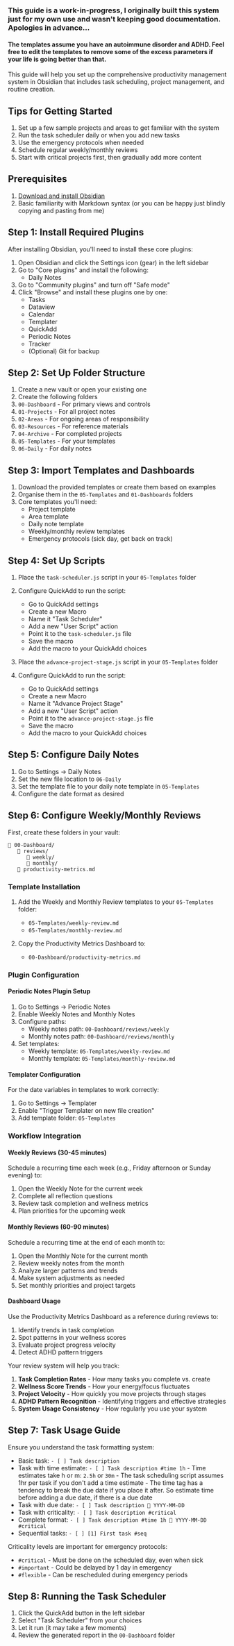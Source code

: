 ### This guide is a work-in-progress, I originally built this system just for my own use and wasn't keeping good documentation. Apologies in advance...
#### The templates assume you have an autoimmune disorder and ADHD. Feel free to edit the templates to remove some of the excess parameters if your life is going better than that.

This guide will help you set up the comprehensive productivity management system in Obsidian that includes task scheduling, project management, and routine creation.

## Tips for Getting Started

1. Set up a few sample projects and areas to get familiar with the system
2. Run the task scheduler daily or when you add new tasks
3. Use the emergency protocols when needed
4. Schedule regular weekly/monthly reviews
5. Start with critical projects first, then gradually add more content
   
## Prerequisites

1. [Download and install Obsidian](https://obsidian.md/)
2. Basic familiarity with Markdown syntax (or you can be happy just blindly copying and pasting from me)
   
## Step 1: Install Required Plugins

After installing Obsidian, you'll need to install these core plugins:

1. Open Obsidian and click the Settings icon (gear) in the left sidebar
2. Go to "Core plugins" and install the following:
	- Daily Notes
3. Go to "Community plugins" and turn off "Safe mode"
4. Click "Browse" and install these plugins one by one:
    - Tasks
    - Dataview
    - Calendar
    - Templater
    - QuickAdd
    - Periodic Notes
    - Tracker
    - (Optional) Git for backup

## Step 2: Set Up Folder Structure

1. Create a new vault or open your existing one
2. Create the following folders
3. `00-Dashboard` - For primary views and controls
4. `01-Projects` - For all project notes
5. `02-Areas` - For ongoing areas of responsibility
6. `03-Resources` - For reference materials
7. `04-Archive` - For completed projects
8. `05-Templates` - For your templates
9. `06-Daily` - For daily notes
    
## Step 3: Import Templates and Dashboards

1. Download the provided templates or create them based on examples
2. Organise them in the `05-Templates`  and `01-Dashboards` folders
3. Core templates you'll need:
    - Project template
    - Area template
    - Daily note template
    - Weekly/monthly review templates
    - Emergency protocols (sick day, get back on track)
      
## Step 4: Set Up Scripts

1. Place the `task-scheduler.js` script in your `05-Templates` folder
2. Configure QuickAdd to run the script:
    - Go to QuickAdd settings
    - Create a new Macro
    - Name it "Task Scheduler"
    - Add a new "User Script" action
    - Point it to the `task-scheduler.js` file
    - Save the macro
    - Add the macro to your QuickAdd choices
    
3. Place the `advance-project-stage.js` script in your `05-Templates` folder
4. Configure QuickAdd to run the script:
    - Go to QuickAdd settings
    - Create a new Macro
    - Name it "Advance Project Stage"
    - Add a new "User Script" action
    - Point it to the `advance-project-stage.js` file
    - Save the macro
    - Add the macro to your QuickAdd choices
      
## Step 5: Configure Daily Notes

1. Go to Settings → Daily Notes
2. Set the new file location to `06-Daily`
3. Set the template file to your daily note template in `05-Templates`
4. Configure the date format as desired

## Step 6: Configure Weekly/Monthly Reviews

First, create these folders in your vault:

```
📁 00-Dashboard/
   📁 reviews/
      📁 weekly/
      📁 monthly/
   📄 productivity-metrics.md
```

### Template Installation

1. Add the Weekly and Monthly Review templates to your `05-Templates` folder:
   - `05-Templates/weekly-review.md`
   - `05-Templates/monthly-review.md`

2. Copy the Productivity Metrics Dashboard to:
   - `00-Dashboard/productivity-metrics.md`

### Plugin Configuration

#### Periodic Notes Plugin Setup

1. Go to Settings → Periodic Notes
2. Enable Weekly Notes and Monthly Notes
3. Configure paths:
   - Weekly notes path: `00-Dashboard/reviews/weekly`
   - Monthly notes path: `00-Dashboard/reviews/monthly`
4. Set templates:
   - Weekly template: `05-Templates/weekly-review.md`
   - Monthly template: `05-Templates/monthly-review.md`

#### Templater Configuration

For the date variables in templates to work correctly:

1. Go to Settings → Templater
2. Enable "Trigger Templater on new file creation"
3. Add template folder: `05-Templates`

### Workflow Integration

#### Weekly Reviews (30-45 minutes)

Schedule a recurring time each week (e.g., Friday afternoon or Sunday evening) to:

1. Open the Weekly Note for the current week
2. Complete all reflection questions
3. Review task completion and wellness metrics
4. Plan priorities for the upcoming week

#### Monthly Reviews (60-90 minutes)

Schedule a recurring time at the end of each month to:

1. Open the Monthly Note for the current month
2. Review weekly notes from the month
3. Analyze larger patterns and trends
4. Make system adjustments as needed
5. Set monthly priorities and project targets

#### Dashboard Usage

Use the Productivity Metrics Dashboard as a reference during reviews to:

1. Identify trends in task completion
2. Spot patterns in your wellness scores
3. Evaluate project progress velocity
4. Detect ADHD pattern triggers

Your review system will help you track:

1. **Task Completion Rates** - How many tasks you complete vs. create
2. **Wellness Score Trends** - How your energy/focus fluctuates
3. **Project Velocity** - How quickly you move projects through stages
4. **ADHD Pattern Recognition** - Identifying triggers and effective strategies
5. **System Usage Consistency** - How regularly you use your system

## Step 7: Task Usage Guide

Ensure you understand the task formatting system:

- Basic task: `- [ ] Task description`
- Task with time estimate: `- [ ] Task description #time 1h`
		- Time estimates take h or m: `2.5h` or `30m`
  			- The task scheduling script assumes 1hr per task if you don't add a time estimate
			- The time tag has a tendency to break the due date if you place it after. So estimate time before adding a due date, if there is a due date
- Task with due date: `- [ ] Task description 📅 YYYY-MM-DD`
- Task with criticality: `- [ ] Task description #critical`
- Complete format: `- [ ] Task description #time 1h 📅 YYYY-MM-DD #critical`
- Sequential tasks: `- [ ] [1] First task #seq`

Criticality levels are important for emergency protocols:

- `#critical` - Must be done on the scheduled day, even when sick
- `#important` - Could be delayed by 1 day in emergency
- `#flexible` - Can be rescheduled during emergency periods

## Step 8: Running the Task Scheduler

1. Click the QuickAdd button in the left sidebar
2. Select "Task Scheduler" from your choices
3. Let it run (it may take a few moments)
4. Review the generated report in the `00-Dashboard` folder
